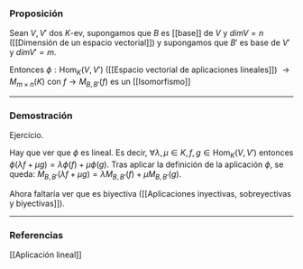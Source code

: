 ### Proposición

Sean $V, V'$ dos $K$-ev, supongamos que $B$ es [[base]] de $V$ y $dimV = n$ ([[Dimensión de un espacio vectorial]]) y supongamos que $B'$ es base de $V'$ y $dimV' = m$.

Entonces $\phi: \textrm{Hom}_K (V, V')$ ([[Espacio vectorial de aplicaciones lineales]]) $\rightarrow M_{m \times n} (K)$ con $f \rightarrow M_{B, B'} (f)$ es un [[Isomorfismo]]

---
### Demostración

Ejercicio.

Hay que ver que $\phi$ es lineal. Es decir, $\forall \lambda, \mu \in K, f, g \in \textrm{Hom}_K (V, V')$ entonces $\phi (\lambda f + \mu g) = \lambda \phi (f) + \mu \phi (g)$. Tras aplicar la definición de la aplicación $\phi$, se queda: $M_{B,B'} (\lambda f + \mu g) = \lambda M_{B,B'} (f) + \mu M_{B,B'} (g)$.

Ahora faltaría ver que es biyectiva ([[Aplicaciones inyectivas, sobreyectivas y biyectivas]]).

---
### Referencias

[[Aplicación lineal]]